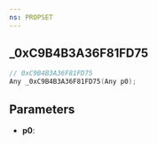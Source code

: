 ```yaml
---
ns: PROPSET
---
```

## _0xC9B4B3A36F81FD75

```c
// 0xC9B4B3A36F81FD75
Any _0xC9B4B3A36F81FD75(Any p0);
```

## Parameters
* **p0**:
